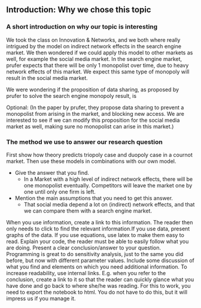 ## Introduction: Why we chose this topic

### A short introduction on why our topic is interesting

We took the class on Innovation & Networks, and we both where really intrigued by the model on indirect network effects in the 
search engine market. We then wondered if we could apply this model to other markets as well, for example the social media market. 
In the search engine market, prufer expects that there will be only 1 monopolist over time, due to heavy network effects of this market.
We expect this same type of monopoly will result in the social media market. 

We were wondering if the proposition of data sharing, as proposed by prufer to solve the search engine monopoly result, is

Optional: (In the paper by prufer, they propose data sharing to prevent a monopolist from arising in the market, and blocking new 
access. We are interested to see if we can modify this proposition for the social media market as well, making sure no monopolist 
can arise in this market.)

### The method we use to answer our research question

First show how theory predicts triopoly case and duopoly case in a cournot market. Then use these models in combinations with our own model.

* Give the answer that you find.
  - In a Market with a high level of indirect network effects, there will be one monopolist eventually. Competitors will leave the market one by one until only one firm is left.
* Mention the main assumptions that you need to get this answer.
    - That social media depend a lot on (indirect) network effects, and that we can compare them with a search engine market.

When you use information,
create a link to this information. The reader then only needs to click to find the relevant information.If you use data, 
present graphs of the data. If you use equations, use latex to make them easy to read. Explain your code, the reader must be 
able to easily follow what you are doing. Present a clear conclusion/answer to your question. Programming is great to do 
sensitivity analysis, just to the same you did before, but now with different parameter values. Include some discussion of 
what you find and elements on which you need additional information. To increase readability, use internal links. E.g. when you 
refer to the conclusion, create a link to it so that the reader can quickly glance what you have done and go back to where she/he 
was reading. For this to work, you need to export the notebook to html. You do not have to do this, but it will impress us if you 
manage it.















